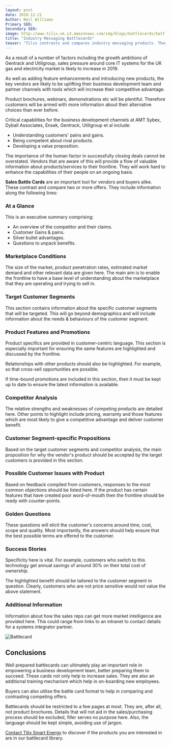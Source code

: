 ```yaml
---
layout: post
date: 2018-12-21
Author: Neil Williams  
Primary SEO:  
Secondary SEO:
image: http://www.tilix.uk.s3.amazonaws.com/img/blogs/battlecards/battlecard.jpg
title: "Industry Messaging Battlecards"
teaser: "Tilix contrasts and compares industry messaging products. They are important tools for vendors and buyers alike."
---
```

As a result of a number of factors including the growth ambitions of Gentrack and Utiligroup, sales pressure around core IT systems for the UK gas and electricity market is likely to increase in 2019.

As well as adding feature enhancements and introducing new products, the key vendors are likely to be uplifting their business development team and partner channels with tools which will increase their competitive advantage.

Product brochures, webinars, demonstrations etc will be plentiful. Therefore customers will be armed with more information about their alternative choices than ever before.

Critical capabilities for the business development channels at AMT Sybex, Dyball Associates, Ensek, Gentrack, Utiligroup et al include:

- Understanding customers' pains and gains.
- Being competent about rival products.
- Developing a value proposition.

The importance of the human factor in successfully closing deals cannot be overstated. Vendors that are aware of this will provide a flow of valuable information about products/services to their frontline. They will work hard to enhance the capabilities of their people on an ongoing basis.

**Sales Battle Cards** are an important tool for vendors and buyers alike. These contrast and compare two or more offers. They include information along the following lines:

### At a Glance
This is an executive summary comprising:
- An overview of the competitor and their claims.
- Customer Gains & pains.
- Silver bullet advantages.
- Questions to unpack benefits.

### Marketplace Conditions
The size of the market, product penetration rates, estimated market demand and other relevant data are given here. The main aim is to enable the frontline to have a base level of understanding about the marketplace that they are operating and trying to sell in.

### Target Customer Segments
This section contains information about the specific customer segments that will be targeted. This will go beyond demographics and will include information about the needs & behaviours of the customer segment.

### Product Features and Promotions
Product specifics are provided in customer-centric language. This section is especially important for ensuring the same features are highlighted and discussed by the frontline.

Relationships with other products should also be highlighted. For example, so that cross-sell opportunities are possible.

If time-bound promotions are included in this section, then it must be kept up to date to ensure the latest information is available.

### Competitor Analysis
The relative strengths and weaknesses of competing products are detailed here. Other points to highlight include pricing, warranty and those features which are most likely to give a competitive advantage and deliver customer benefit.

### Customer Segment-specific Propositions
Based on the target customer segments and competitor analysis, the main proposition for why the vendor's product should be accepted by the target customers is provided in this section.

### Possible Customer Issues with Product
Based on feedback compiled from customers, responses to the most common objections should be listed here. If the product has certain features that have created poor word-of-mouth then the frontline should be ready with counter-points.

### Golden Questions
These questions will elicit the customer's concerns around time, cost, scope and quality. Most importantly, the answers should help ensure that the best possible terms are offered to the customer.

### Success Stories
Specificity here is vital. For example, customers who switch to this technology get annual savings of around 30% on their total cost of ownership.

The highlighted benefit should be tailored to the customer segment in question. Clearly, customers who are not price sensitive would not value the above statement.

### Additional Information
Information about how the sales reps can get more market intelligence are provided here. This could range from links to an intranet to contact details for a systems integrator partner.

![Battlecard](http://www.tilix.uk.s3.amazonaws.com/img/blogs/battlecards/battlecard.png)

## Conclusions
Well prepared battlecards can ultimately play an important role in empowering a business development team, better preparing them to succeed. These cards not only help to increase sales. They are also an additional training mechanism which help in on-boarding new employees.

Buyers can also utilise the battle card format to help in comparing and contrasting competing offers.

Battlecards should be restricted to a few pages at most. They are, after all, not product brochures. Details that will not aid in the sales/purchasing process should be excluded, filler serves no purpose here. Also, the language should be kept simple, avoiding use of jargon.

[Contact Tilix Smart Energy](/contact) to discover if the products you are interested in are in our battlecard library.
